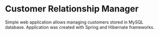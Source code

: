 # Customer Relationship Manager
Simple web application allows managing customers stored in MySQL database. Application was created with Spring and Hibernate frameworks.
